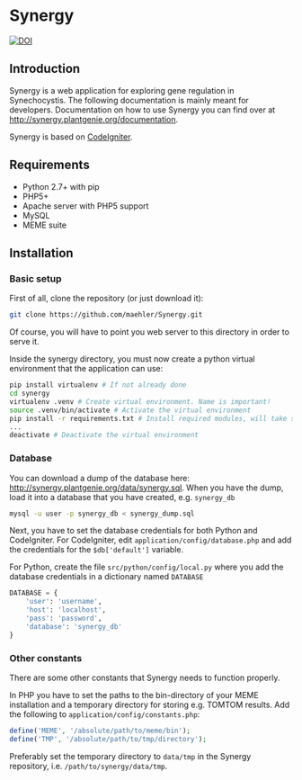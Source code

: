 # Synergy

[![DOI](https://zenodo.org/badge/DOI/10.5281/zenodo.4320999.svg)](https://doi.org/10.5281/zenodo.4320999)

## Introduction

Synergy is a web application for exploring gene regulation in Synechocystis.
The following documentation is mainly meant for developers. Documentation on how
to use Synergy you can find over at http://synergy.plantgenie.org/documentation.

Synergy is based on [CodeIgniter](http://ellislab.com/codeigniter).

## Requirements

* Python 2.7+ with pip
* PHP5+
* Apache server with PHP5 support
* MySQL
* MEME suite

## Installation

### Basic setup

First of all, clone the repository (or just download it):

```bash
git clone https://github.com/maehler/Synergy.git
```

Of course, you will have to point you web server to this directory in order to
serve it.

Inside the synergy directory, you must now create a python virtual environment
that the application can use:

```bash
pip install virtualenv # If not already done
cd synergy
virtualenv .venv # Create virtual environment. Name is important!
source .venv/bin/activate # Activate the virtual environment
pip install -r requirements.txt # Install required modules, will take some time
...
deactivate # Deactivate the virtual environment
```

### Database

You can download a dump of the database here: http://synergy.plantgenie.org/data/synergy.sql.
When you have the dump, load it into a database that you have created, e.g.
`synergy_db`

```bash
mysql -u user -p synergy_db < synergy_dump.sql
```

Next, you have to set the database credentials for both Python and CodeIgniter.
For CodeIgniter, edit `application/config/database.php` and add the credentials
for the `$db['default']` variable.

For Python, create the file `src/python/config/local.py` where you add the
database credentials in a dictionary named `DATABASE`

```python
DATABASE = {
    'user': 'username',
    'host': 'localhost',
    'pass': 'password',
    'database': 'synergy_db'
}
```

### Other constants

There are some other constants that Synergy needs to function properly.

In PHP you have to set the paths to the bin-directory of your MEME installation
and a temporary directory for storing e.g. TOMTOM results. Add the following
to `application/config/constants.php`:

```php
define('MEME', '/absolute/path/to/meme/bin');
define('TMP', '/absolute/path/to/tmp/directory');
```

Preferably set the temporary directory to `data/tmp` in the Synergy
repository, i.e. `/path/to/synergy/data/tmp`.
